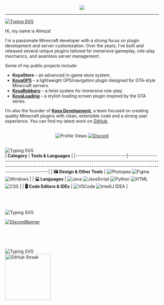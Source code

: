 <div align="center">
<img src="https://stats.maximjsx.com/api?username=Alireza009d&title=&description=Alireza009&theme=forest&hide_border=false&height=10&include_all_commits=true&border_radius=15">
  </a>
</div>

---

[![Typing SVG](https://readme-typing-svg.demolab.com?font=Agbalumo&size=50&duration=1000&pause=1000&color=f8f8f8&vCenter=true&repeat=false&width=435&height=80&lines=About+me)]()<br>

Hi, my name is Alireza!

I'm a passionate Minecraft developer with a strong focus on plugin development and server customization. Over the years, I’ve built and released several unique plugins tailored for immersive gameplay, role-play mechanics, and seamless server management.

Some of my public projects include:

* **KoyaStore** – an advanced in-game store system.
* **[KoyaGPS](https://www.spigotmc.org/resources/122498/)** – a lightweight GPS/navigation plugin designed for GTA-style Minecraft servers.
* **[KoyaRobbery](https://www.spigotmc.org/resources/122431/)** – a heist system for immersive role-play.
* **[KoyaLoading](https://www.spigotmc.org/resources/122445/)** – a stylish loading screen plugin inspired by the GTA series.

I’m also the founder of **[Koya Development](https://koya-dev.ir)**, a team focused on creating quality Minecraft plugins with clean, extensible code and a strong user experience. You can find my latest work on [GitHub](https://github.com/alireza009d).

<br>
<div align="center">

  <img src="https://komarev.com/ghpvc/?username=alireza009d&color=33793d&style=for-the-badge" alt="Profile Views" /> 

  <a href="https://discord.com/users/727281344484212799">
    <img src="https://dcbadge.limes.pink/api/shield/727281344484212799?theme=gray" alt="Discord" />
  </a>

</div>

<br>![Typing SVG](https://readme-typing-svg.demolab.com?font=Agbalumo&size=50&duration=2000&pause=3000&color=f8f8f8&vCenter=true&repeat=false&width=435&height=80&lines=Tools+%26+Languages)<br>
| **Category**             | **Tools & Languages**                                                                                                                                                                            |
|--------------------------|-------------------------------------------------------------------------------------------------------------------------------------------------------------------------------------------------|
| **🖼️ Design & Other Tools** | ![Photopea](https://img.shields.io/badge/Photopea-%2333793d.svg?style=for-the-badge&logo=photopea&logoColor=white) ![Figma](https://img.shields.io/badge/Figma-%2333793d.svg?style=for-the-badge&logo=figma&logoColor=white) ![Windows](https://img.shields.io/badge/Windows-%2333793d.svg?style=for-the-badge&logo=windows&logoColor=white) | 
| **💻 Languages**           | ![Java](https://img.shields.io/badge/Java-%2333793d.svg?style=for-the-badge&logo=openjdk&logoColor=white) ![JavaScript](https://img.shields.io/badge/JavaScript-%2333793d.svg?style=for-the-badge&logo=javascript&logoColor=white) ![Python](https://img.shields.io/badge/Python-%2333793d.svg?style=for-the-badge&logo=python&logoColor=white) ![HTML](https://img.shields.io/badge/HTML-%2333793d.svg?style=for-the-badge&logo=html5&logoColor=white) ![CSS](https://img.shields.io/badge/CSS-%2333793d.svg?style=for-the-badge&logo=css3&logoColor=white)  |
| **🖥️ Code Editors & IDEs** | ![VSCode](https://img.shields.io/badge/VSCode-%2333793d.svg?style=for-the-badge&logo=javascript&logoColor=white) ![IntelliJ IDEA](https://img.shields.io/badge/IntelliJIDEA-%2333793d.svg?style=for-the-badge&logo=intellij-idea&logoColor=white) |

<br>


<br>![Typing SVG](https://readme-typing-svg.demolab.com?font=Agbalumo&size=50&duration=3000&pause=8000&color=f8f8f8&vCenter=true&repeat=false&width=435&height=80&lines=Koya+Development )<br>

[![DiscordBanner](https://invidget.switchblade.xyz/UGNjrxtuHx)](https://discord.gg/UGNjrxtuHx)

<br>
<br>

<br>![Typing SVG](https://readme-typing-svg.demolab.com?font=Agbalumo&size=50&duration=2000&pause=3000&color=f8f8f8&vCenter=true&repeat=false&width=435&height=80&lines=GitHub+Stats)<br>
  <img src="https://streak-stats.demolab.com?user=alireza009d&mode=daily&theme=dark&hide_border=false&border_radius=5" height="150" alt="GitHub Streak" /> 


